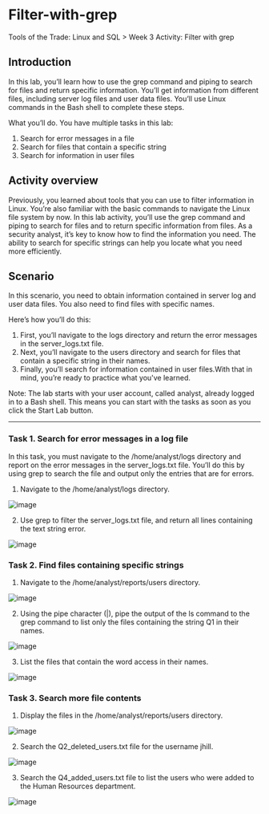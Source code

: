 # Filter-with-grep

Tools of the Trade: Linux and SQL > Week 3 Activity: Filter with grep

## Introduction
In this lab, you’ll learn how to use the grep command and piping to search for files and return specific information. You’ll get information from different files, including server log files and user data files. You’ll use Linux commands in the Bash shell to complete these steps.

What you’ll do. You have multiple tasks in this lab:
 1. Search for error messages in a file
 2. Search for files that contain a specific string
 3. Search for information in user files

## Activity overview
Previously, you learned about tools that you can use to filter information in Linux. You’re also familiar with the basic commands to navigate the Linux file system by now.
In this lab activity, you’ll use the grep command and piping to search for files and to return specific information from files.
As a security analyst, it’s key to know how to find the information you need. The ability to search for specific strings can help you locate what you need more efficiently.

## Scenario
In this scenario, you need to obtain information contained in server log and user data files. You also need to find files with specific names.

Here’s how you’ll do this:
 1. First, you’ll navigate to the logs directory and return the error messages in the server_logs.txt file.
 2. Next, you’ll navigate to the users directory and search for files that contain a specific string in their names.
 3. Finally, you’ll search for information contained in user files.With that in mind, you’re ready to practice what you've learned.

Note: The lab starts with your user account, called analyst, already logged in to a Bash shell. This means you can start with the tasks as soon as you click the Start Lab button.

-------------

### Task 1. Search for error messages in a log file
In this task, you must navigate to the /home/analyst/logs directory and report on the error messages in the server_logs.txt file. You’ll do this by using grep to search the file and output only the entries that are for errors.

 1. Navigate to the /home/analyst/logs directory.

 ![image](https://github.com/roulthegr8/Filter-with-grep/assets/90126847/c8290bdb-1b9d-45a0-8681-5877ae6393a5)

 
 2. Use grep to filter the server_logs.txt file, and return all lines containing the text string error.

![image](https://github.com/roulthegr8/Filter-with-grep/assets/90126847/e808c528-caa5-4266-9abc-08737da4dd41)

### Task 2. Find files containing specific strings

 1. Navigate to the /home/analyst/reports/users directory.

![image](https://github.com/roulthegr8/Filter-with-grep/assets/90126847/b95e478c-d4da-46ad-bd05-e95228c80ffd)

  
 2. Using the pipe character (|), pipe the output of the ls command to the grep command to list only the files containing the string Q1 in their names.

![image](https://github.com/roulthegr8/Filter-with-grep/assets/90126847/f2795888-276e-4459-9790-ae1a02b800ca)

 3. List the files that contain the word access in their names.

![image](https://github.com/roulthegr8/Filter-with-grep/assets/90126847/7d650b4c-1e91-4b17-9fb5-58298393f063)

### Task 3. Search more file contents

 1. Display the files in the /home/analyst/reports/users directory.
 
 ![image](https://github.com/roulthegr8/Filter-with-grep/assets/90126847/d0256ff3-07aa-4961-9fac-09d96dd9a046)

 
 2. Search the Q2_deleted_users.txt file for the username jhill.

![image](https://github.com/roulthegr8/Filter-with-grep/assets/90126847/3f92d319-8f1e-4385-8dd8-4940561cfc03)

 3. Search the Q4_added_users.txt file to list the users who were added to the Human Resources department.

![image](https://github.com/roulthegr8/Filter-with-grep/assets/90126847/b0c5d1aa-a753-4ac1-be5b-4a57e92e53d8)

